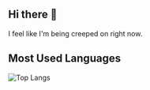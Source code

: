 ## Hi there 👋


<!--

Here are some ideas to get you started:

- 🔭 I’m currently working on ...
- 🌱 I’m currently learning ...
- 👯 I’m looking to collaborate on ...
- 🤔 I’m looking for help with ...
- 💬 Ask me about ...
- 📫 How to reach me: ...
- 😄 Pronouns: ...
- ⚡ Fun fact: ...
-->
I feel like I'm being creeped on right now.
## Most Used Languages
![Top Langs](https://github-readme-stats.vercel.app/api/top-langs/?username=ballade0d&layout=compact)
